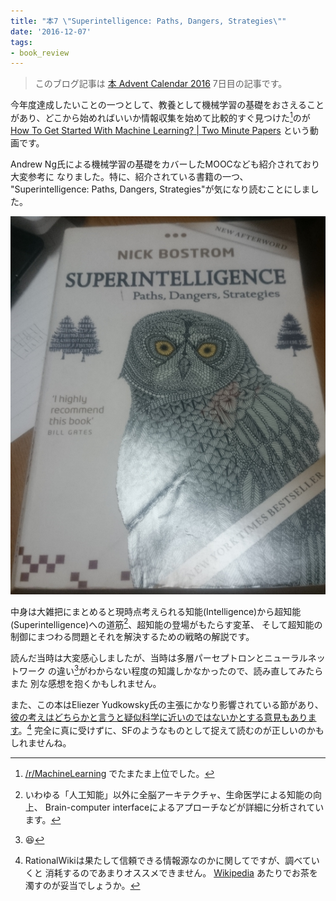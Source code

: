 ```yaml
---
title: "本7 \"Superintelligence: Paths, Dangers, Strategies\""
date: '2016-12-07'
tags:
- book_review
---
```


> このブログ記事は
> [本 Advent Calendar 2016](http://www.adventar.org/calendars/1845)
> 7日目の記事です。

今年度達成したいことの一つとして、教養として機械学習の基礎をおさえること
があり、どこから始めればいいか情報収集を始めて比較的すぐ見つけた[^1]のが
[How To Get Started With Machine Learning? | Two Minute Papers](https://www.youtube.com/watch?v=4h0uC9FPVMQ)
という動画です。

Andrew Ng氏による機械学習の基礎をカバーしたMOOCなども紹介されており大変参考に
なりました。特に、紹介されている書籍の一つ、
"Superintelligence: Paths, Dangers, Strategies"が気になり読むことにしました。

![](/images/2016-12-07-book.png)

中身は大雑把にまとめると現時点考えられる知能(Intelligence)から超知能
(Superintelligence)への道筋[^2]、超知能の登場がもたらす変革、
そして超知能の制御にまつわる問題とそれを解決するための戦略の解説です。

読んだ当時は大変感心しましたが、当時は多層パーセプトロンとニューラルネットワーク
の違い[^3]がわからない程度の知識しかなかったので、読み直してみたらまた
別な感想を抱くかもしれません。

また、この本はEliezer Yudkowsky氏の主張にかなり影響されている節があり、
[彼の考えはどちらかと言うと疑似科学に近いのではないかとする意見もあります](http://rationalwiki.org/wiki/Eliezer_Yudkowsky)。[^4]
完全に真に受けずに、SFのようなものとして捉えて読むのが正しいのかもしれませんね。


[^1]: [/r/MachineLearning](://www.reddit.com/r/MachineLearning/)
でたまたま上位でした。
[^2]: いわゆる「人工知能」以外に全脳アーキテクチャ、生命医学による知能の向上、
Brain-computer interfaceによるアプローチなどが詳細に分析されています。
[^3]: 😆
[^4]: RationalWikiは果たして信頼できる情報源なのかに関してですが、調べていくと
消耗するのであまりオススメできません。
[Wikipedia](https://en.wikipedia.org/wiki/Eliezer_Yudkowsky)
あたりでお茶を濁すのが妥当でしょうか。

